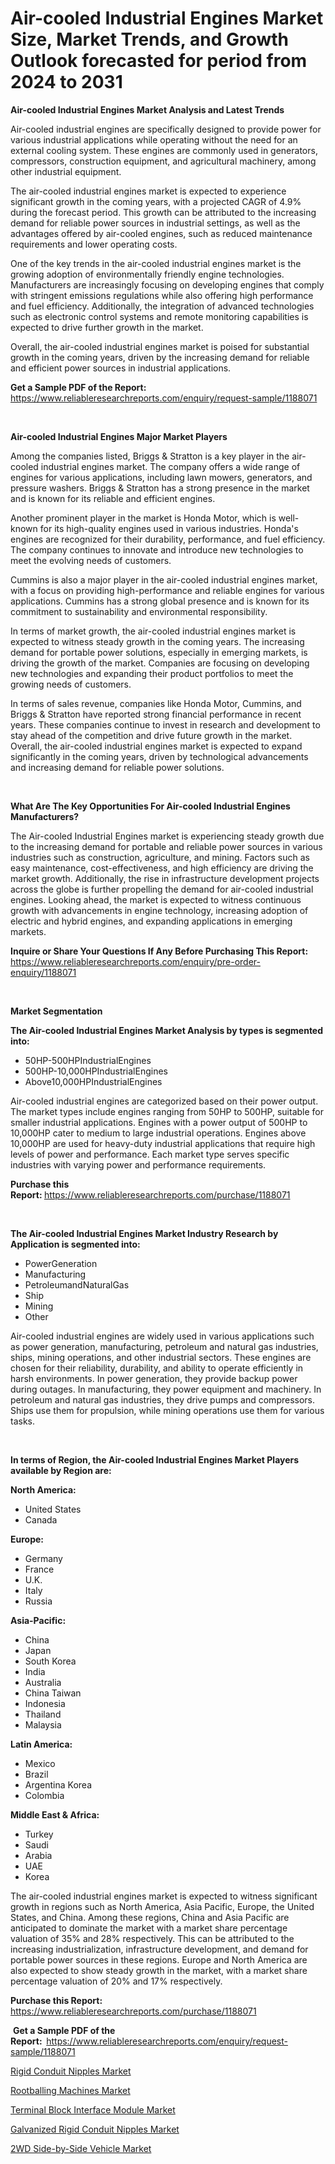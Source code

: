 <p><h1>Air-cooled Industrial Engines Market Size, Market Trends, and Growth Outlook forecasted for period from 2024 to 2031</h1></p><p><strong>Air-cooled Industrial Engines Market Analysis and Latest Trends</strong></p>
<p><p>Air-cooled industrial engines are specifically designed to provide power for various industrial applications while operating without the need for an external cooling system. These engines are commonly used in generators, compressors, construction equipment, and agricultural machinery, among other industrial equipment.</p><p>The air-cooled industrial engines market is expected to experience significant growth in the coming years, with a projected CAGR of 4.9% during the forecast period. This growth can be attributed to the increasing demand for reliable power sources in industrial settings, as well as the advantages offered by air-cooled engines, such as reduced maintenance requirements and lower operating costs.</p><p>One of the key trends in the air-cooled industrial engines market is the growing adoption of environmentally friendly engine technologies. Manufacturers are increasingly focusing on developing engines that comply with stringent emissions regulations while also offering high performance and fuel efficiency. Additionally, the integration of advanced technologies such as electronic control systems and remote monitoring capabilities is expected to drive further growth in the market.</p><p>Overall, the air-cooled industrial engines market is poised for substantial growth in the coming years, driven by the increasing demand for reliable and efficient power sources in industrial applications.</p></p>
<p><strong>Get a Sample PDF of the Report:&nbsp;</strong> <a href="https://www.reliableresearchreports.com/enquiry/request-sample/1188071">https://www.reliableresearchreports.com/enquiry/request-sample/1188071</a></p>
<p>&nbsp;</p>
<p><strong>Air-cooled Industrial Engines Major Market Players</strong></p>
<p><p>Among the companies listed, Briggs & Stratton is a key player in the air-cooled industrial engines market. The company offers a wide range of engines for various applications, including lawn mowers, generators, and pressure washers. Briggs & Stratton has a strong presence in the market and is known for its reliable and efficient engines.</p><p>Another prominent player in the market is Honda Motor, which is well-known for its high-quality engines used in various industries. Honda's engines are recognized for their durability, performance, and fuel efficiency. The company continues to innovate and introduce new technologies to meet the evolving needs of customers.</p><p>Cummins is also a major player in the air-cooled industrial engines market, with a focus on providing high-performance and reliable engines for various applications. Cummins has a strong global presence and is known for its commitment to sustainability and environmental responsibility.</p><p>In terms of market growth, the air-cooled industrial engines market is expected to witness steady growth in the coming years. The increasing demand for portable power solutions, especially in emerging markets, is driving the growth of the market. Companies are focusing on developing new technologies and expanding their product portfolios to meet the growing needs of customers.</p><p>In terms of sales revenue, companies like Honda Motor, Cummins, and Briggs & Stratton have reported strong financial performance in recent years. These companies continue to invest in research and development to stay ahead of the competition and drive future growth in the market. Overall, the air-cooled industrial engines market is expected to expand significantly in the coming years, driven by technological advancements and increasing demand for reliable power solutions.</p></p>
<p>&nbsp;</p>
<p><strong>What Are The Key Opportunities For Air-cooled Industrial Engines Manufacturers?</strong></p>
<p><p>The Air-cooled Industrial Engines market is experiencing steady growth due to the increasing demand for portable and reliable power sources in various industries such as construction, agriculture, and mining. Factors such as easy maintenance, cost-effectiveness, and high efficiency are driving the market growth. Additionally, the rise in infrastructure development projects across the globe is further propelling the demand for air-cooled industrial engines. Looking ahead, the market is expected to witness continuous growth with advancements in engine technology, increasing adoption of electric and hybrid engines, and expanding applications in emerging markets.</p></p>
<p><strong>Inquire or Share Your Questions If Any Before Purchasing This Report:</strong> <a href="https://www.reliableresearchreports.com/enquiry/pre-order-enquiry/1188071">https://www.reliableresearchreports.com/enquiry/pre-order-enquiry/1188071</a></p>
<p>&nbsp;</p>
<p><strong>Market Segmentation</strong></p>
<p><strong>The Air-cooled Industrial Engines Market Analysis by types is segmented into:</strong></p>
<p><ul><li>50HP-500HPIndustrialEngines</li><li>500HP-10,000HPIndustrialEngines</li><li>Above10,000HPIndustrialEngines</li></ul></p>
<p><p>Air-cooled industrial engines are categorized based on their power output. The market types include engines ranging from 50HP to 500HP, suitable for smaller industrial applications. Engines with a power output of 500HP to 10,000HP cater to medium to large industrial operations. Engines above 10,000HP are used for heavy-duty industrial applications that require high levels of power and performance. Each market type serves specific industries with varying power and performance requirements.</p></p>
<p><strong>Purchase this Report:&nbsp;</strong><a href="https://www.reliableresearchreports.com/purchase/1188071">https://www.reliableresearchreports.com/purchase/1188071</a></p>
<p>&nbsp;</p>
<p><strong>The Air-cooled Industrial Engines Market Industry Research by Application is segmented into:</strong></p>
<p><ul><li>PowerGeneration</li><li>Manufacturing</li><li>PetroleumandNaturalGas</li><li>Ship</li><li>Mining</li><li>Other</li></ul></p>
<p><p>Air-cooled industrial engines are widely used in various applications such as power generation, manufacturing, petroleum and natural gas industries, ships, mining operations, and other industrial sectors. These engines are chosen for their reliability, durability, and ability to operate efficiently in harsh environments. In power generation, they provide backup power during outages. In manufacturing, they power equipment and machinery. In petroleum and natural gas industries, they drive pumps and compressors. Ships use them for propulsion, while mining operations use them for various tasks.</p></p>
<p>&nbsp;</p>
<p><strong>In terms of Region, the Air-cooled Industrial Engines Market Players available by Region are:</strong></p>
<p>
    <p> <strong> North America: </strong>
        <ul>
            <li>United States</li>
            <li>Canada</li>
        </ul>
        </p> 
    <p> <strong> Europe: </strong>
        <ul>
            <li>Germany</li>
            <li>France</li>
            <li>U.K.</li>
            <li>Italy</li>
            <li>Russia</li>
        </ul>
        </p> 
    <p> <strong> Asia-Pacific: </strong>
        <ul>
            <li>China</li>
            <li>Japan</li>
            <li>South Korea</li>
            <li>India</li>
            <li>Australia</li>
            <li>China Taiwan</li>
            <li>Indonesia</li>
            <li>Thailand</li>
            <li>Malaysia</li>
        </ul>
        </p> 
    <p> <strong> Latin America: </strong>
        <ul>
            <li>Mexico</li>
            <li>Brazil</li>
            <li>Argentina Korea</li>
            <li>Colombia</li>
        </ul>
        </p> 
    <p> <strong> Middle East & Africa: </strong>
        <ul>
            <li>Turkey</li>
            <li>Saudi</li>
            <li>Arabia</li>
            <li>UAE</li>
            <li>Korea</li>
        </ul>
    </p>
    </p>
<p><p>The air-cooled industrial engines market is expected to witness significant growth in regions such as North America, Asia Pacific, Europe, the United States, and China. Among these regions, China and Asia Pacific are anticipated to dominate the market with a market share percentage valuation of 35% and 28% respectively. This can be attributed to the increasing industrialization, infrastructure development, and demand for portable power sources in these regions. Europe and North America are also expected to show steady growth in the market, with a market share percentage valuation of 20% and 17% respectively.</p></p>
<p><strong>Purchase this Report: </strong><a href="https://www.reliableresearchreports.com/purchase/1188071">https://www.reliableresearchreports.com/purchase/1188071</a></p>
<p>&nbsp;<strong>Get a Sample PDF of the Report:&nbsp;&nbsp;</strong><a href="https://www.reliableresearchreports.com/enquiry/request-sample/1188071">https://www.reliableresearchreports.com/enquiry/request-sample/1188071</a></p>
<p><strong></strong></p>
<p><p><a href="https://copper-carbon-84f.notion.site/Rigid-Conduit-Nipples-Market-Size-Growth-Outlook-from-2024-to-2031-projecting-at-Market-s-Trends-A-607b488209c64edba60f9eaca0bb7356">Rigid Conduit Nipples Market</a></p><p><a href="https://view.publitas.com/reportprime-1/rootballing-machines-market-research-report-reveals-the-latest-trends-and-opportunities-of-this-market-for-period-from-2024-2031/">Rootballing Machines Market</a></p><p><a href="https://circular-yam-9b9.notion.site/Terminal-Block-Interface-Module-Market-Growth-Market-Trends-COVID-19-Impact-and-Forecasts-for-per-96f848c933964791be54b340dbd01fc2">Terminal Block Interface Module Market</a></p><p><a href="https://cedar-agate-3da.notion.site/Galvanized-Rigid-Conduit-Nipples-Market-Size-Evaluating-its-Market-Trends-Growth-and-Projections--10d0aa93468c496a8ba0827b06462bf0">Galvanized Rigid Conduit Nipples Market</a></p><p><a href="https://view.publitas.com/reportprime-1/2wd-side-by-side-vehicle-market-growth-market-trends-covid-19-impact-and-forecasts-for-period-from-2024-2031/">2WD Side-by-Side Vehicle Market</a></p></p>